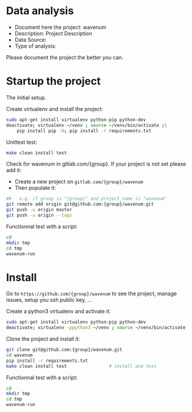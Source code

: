 # Data analysis
- Document here the project: wavenum
- Description: Project Description
- Data Source:
- Type of analysis:

Please document the project the better you can.

# Startup the project

The initial setup.

Create virtualenv and install the project:
```bash
sudo apt-get install virtualenv python-pip python-dev
deactivate; virtualenv ~/venv ; source ~/venv/bin/activate ;\
    pip install pip -U; pip install -r requirements.txt
```

Unittest test:
```bash
make clean install test
```

Check for wavenum in gitlab.com/{group}.
If your project is not set please add it:

- Create a new project on `gitlab.com/{group}/wavenum`
- Then populate it:

```bash
##   e.g. if group is "{group}" and project_name is "wavenum"
git remote add origin git@github.com:{group}/wavenum.git
git push -u origin master
git push -u origin --tags
```

Functionnal test with a script:

```bash
cd
mkdir tmp
cd tmp
wavenum-run
```

# Install

Go to `https://github.com/{group}/wavenum` to see the project, manage issues,
setup you ssh public key, ...

Create a python3 virtualenv and activate it:

```bash
sudo apt-get install virtualenv python-pip python-dev
deactivate; virtualenv -ppython3 ~/venv ; source ~/venv/bin/activate
```

Clone the project and install it:

```bash
git clone git@github.com:{group}/wavenum.git
cd wavenum
pip install -r requirements.txt
make clean install test                # install and test
```
Functionnal test with a script:

```bash
cd
mkdir tmp
cd tmp
wavenum-run
```
